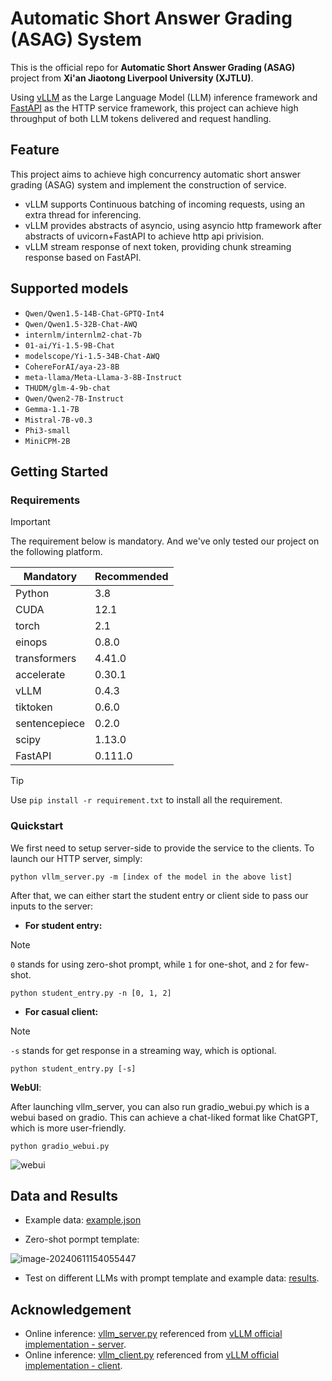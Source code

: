 # Automatic Short Answer Grading (ASAG) System

This is the official repo for **Automatic Short Answer Grading (ASAG)** project from **Xi'an Jiaotong Liverpool University (XJTLU)**. 

Using [vLLM](https://github.com/vllm-project/vllm) as the Large Language Model (LLM) inference framework and [FastAPI](https://github.com/tiangolo/fastapi) as the HTTP service framework, this project can achieve high throughput of both LLM tokens delivered and request handling.

## Feature

This project aims to achieve high concurrency automatic short answer grading (ASAG) system and implement the construction of service.

* vLLM supports Continuous batching of incoming requests, using an extra thread for inferencing.
* vLLM provides abstracts of asyncio, using asyncio http framework after abstracts of uvicorn+FastAPI to achieve http api privision.
* vLLM stream response of next token, providing chunk streaming response based on FastAPI.

## Supported models

* `Qwen/Qwen1.5-14B-Chat-GPTQ-Int4`
* `Qwen/Qwen1.5-32B-Chat-AWQ`
* `internlm/internlm2-chat-7b`
* `01-ai/Yi-1.5-9B-Chat`
* `modelscope/Yi-1.5-34B-Chat-AWQ`
* `CohereForAI/aya-23-8B`
* `meta-llama/Meta-Llama-3-8B-Instruct`
* `THUDM/glm-4-9b-chat`
* `Qwen/Qwen2-7B-Instruct`
* `Gemma-1.1-7B`
* `Mistral-7B-v0.3`
* `Phi3-small`
* `MiniCPM-2B`

## Getting Started

### Requirements

> [!IMPORTANT] 
>
> The requirement below is mandatory. And we've only tested our project on the following platform.

| Mandatory     | Recommended |
| ------------- | ----------- |
| Python        | 3.8         |
| CUDA          | 12.1        |
| torch         | 2.1         |
| einops        | 0.8.0       |
| transformers  | 4.41.0      |
| accelerate    | 0.30.1      |
| vLLM          | 0.4.3       |
| tiktoken      | 0.6.0       |
| sentencepiece | 0.2.0       |
| scipy         | 1.13.0      |
| FastAPI       | 0.111.0     |

> [!TIP]
>
> Use `pip install -r requirement.txt` to install all the requirement.

### Quickstart

We first need to setup server-side to provide the service to the clients. To launch our HTTP server, simply:

```text
python vllm_server.py -m [index of the model in the above list]
```

After that, we can either start the student entry or client side to pass our inputs to the server:

* **For student entry:**

> [!NOTE]
>
> `0` stands for using zero-shot prompt, while `1` for one-shot, and `2` for few-shot.

```text
python student_entry.py -n [0, 1, 2]
```

* **For casual client:**

> [!NOTE]
>
> `-s` stands for get response in a streaming way, which is optional.

```text
python student_entry.py [-s]
```

**WebUI**:

After launching vllm_server, you can also run gradio_webui.py which is a webui based on gradio. This can achieve a chat-liked format like ChatGPT, which is more user-friendly.

```
python gradio_webui.py
```

![webui](https://s2.loli.net/2024/06/11/duwy9Q4j7JM1PVp.png)

## Data and Results

* Example data: [example.json](https://github.com/BiboyQG/ASAG/blob/master/data/example.json)

* Zero-shot pormpt template:

![image-20240611154055447](https://s2.loli.net/2024/06/11/8UOoJBshVgtKS1l.png)

* Test on different LLMs with prompt template and example data: [results](https://github.com/BiboyQG/ASAG/tree/master/results).

## Acknowledgement

* Online inference: [vllm_server.py](https://github.com/BiboyQG/ASAG/blob/master/vllm_server.py) referenced from [vLLM official implementation - server](https://github.com/vllm-project/vllm/blob/main/vllm/entrypoints/api_server.py).
* Online inference: [vllm_client.py](https://github.com/BiboyQG/ASAG/blob/master/vllm_client.py) referenced from [vLLM official implementation - client](https://github.com/vllm-project/vllm/blob/main/examples/api_client.py).

